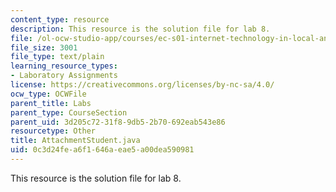 ```yaml
---
content_type: resource
description: This resource is the solution file for lab 8.
file: /ol-ocw-studio-app/courses/ec-s01-internet-technology-in-local-and-global-communities-spring-2005-summer-2005/0c3d24fea6f1646aeae5a00dea590981_AttachmentStudent.java
file_size: 3001
file_type: text/plain
learning_resource_types:
- Laboratory Assignments
license: https://creativecommons.org/licenses/by-nc-sa/4.0/
ocw_type: OCWFile
parent_title: Labs
parent_type: CourseSection
parent_uid: 3d205c72-31f8-9db5-2b70-692eab543e86
resourcetype: Other
title: AttachmentStudent.java
uid: 0c3d24fe-a6f1-646a-eae5-a00dea590981
---
```

This resource is the solution file for lab 8.